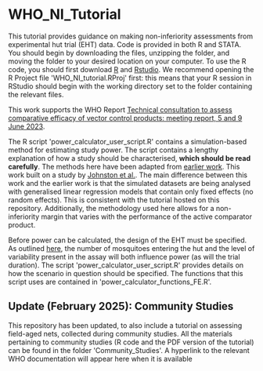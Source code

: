 # WHO_NI_Tutorial

This tutorial provides guidance on making non-inferiority assessments from experimental hut trial (EHT) data. Code is provided in both R and STATA. You should begin by downloading the files, unzipping the folder, and moving the folder to your desired location on your computer. To use the R code, you should first download [R](https://cran.r-project.org/) and [Rstudio](https://www.rstudio.com). We recommend opening the R Project file 'WHO_NI_tutorial.RProj' first: this means that your R session in RStudio should begin with the working directory set to the folder containing the relevant files. 

This work supports the WHO Report [Technical consultation to assess comparative efficacy of vector control products: meeting report, 5 and 9 June 2023](https://www.who.int/publications/i/item/9789240078659).

The R script 'power_calculator_user_script.R' contains a simulation-based method for estimating study power. The script contains a lengthy explanation of how a study should be characterised, **which should be read carefully**. The methods here have been adapted from [earlier work](https://github.com/JDChallenger/EHT_Visualise). This work built on a study by [Johnston et al.](https://doi.org/10.1111/2041-210X.12306). The main difference between this work and the earlier work is that the simulated datasets are being analysed with generalised linear regression models that contain only fixed effects (no random effects). This is consistent with the tutorial hosted on this repository. Additionally, the methodology used here allows for a non-inferiority margin that varies with the performance of the active comparator product.

Before power can be calculated, the design of the EHT must be specified. As outlined [here](https://doi.org/10.1016/j.crpvbd.2023.100115), the number of mosquitoes entering the hut and the level of variability present in the assay will both influence power (as will the trial duration).  The script 'power_calculator_user_script.R' provides details on how the scenario in question should be specified. The functions that this script uses are contained in 'power_calculator_functions_FE.R'. 

## Update (February 2025): Community Studies
This repository has been updated, to also include a tutorial on assessing field-aged nets, collected during community studies. All the materials pertaining to community studies (R code and the PDF version of the tutorial) can be found in the folder 'Community_Studies'. A hyperlink to the relevant WHO documentation will appear here when it is available